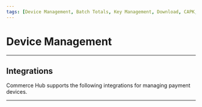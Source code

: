 ```yaml
---
tags: [Device Management, Batch Totals, Key Management, Download, CAPK, API Reference]
---
```


# Device Management

---

## Integrations

Commerce Hub supports the following integrations for managing payment devices.

<!-- type: row -->

<!-- type: card
title: CAPK Data
description:  EMV CAPK data is a crucial component of the EMV standard for secure payment transactions, it is used to establish a chain of trust in the EMV process, ensuring that the keys used in the transaction, including those on the payment card, are legitimate and have been issued by trusted entities.
link: ?path=docs/Resources/API-Documents/Device_Management/CAPK.md
-->

<!-- type: card
title: Batch Download
description: Retrieve end-of-day batch totals for transaction processed through Commerce Hub.
link: 
-->

<!-- type: card
title: Key Management
description: Commerce Hub's key management system is needed to achieve PCI DSS compliance by implementing a crypto system that manages the secure creation, exchange, distribution, storage and use of cryptographic keys, to protect a customer's sensitive payment card data.
link: 
-->

<!-- type: row-end -->

---

